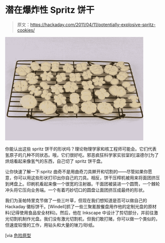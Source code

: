 # 潜在爆炸性 Spritz 饼干

> 原文：<https://hackaday.com/2011/04/11/potentially-explosive-spritz-cookies/>

![](img/085af215ea72ff76bd5bb79ba18a1281.png "explosive-cookies")

你能认出这些 spritz 饼干的形状吗？理论物理学家和核工程师可能会。它们代表氢原子的几种不同状态。哦，它们很好吃。邪恶疯狂科学家实验室的[温德尔]为了烘焙看起来像氢气的东西，自己切了 spritz 饼干盘。

让你快速了解一下:spritz 曲奇不是用曲奇刀具擀开和切割的——尽管如果你愿意，你可以用这些形状打印出你自己的刀具。相反，饼干压榨机被用来将面团挤压到烤盘上。印刷机看起来像一个很宽的注射器。干面团被装进一个圆筒，一个棘轮冲头将它压向业务端。一个有着巧妙切口的圆盘让面团挤压成最终的形状。

我们为圣帕特里克节做了一些三叶草，但现在我们想知道是否可以做自己的 Hackaday 徽标饼干。[Windell]抓了一些三聚氰胺餐盘用作他的定制光盘的原材料(记得使用食品安全材料)。然后，他在 Inkscape 中设计了剪切部分，并前往激光切割机制作光盘。我们没有激光切割机，但我们敢打赌，你可以做一个类似的，但速度较慢的工作，用钻头和大量的锉刀/砂纸。

[via [危险原型](http://dangerousprototypes.com/2011/04/04/atomic-cookies/)